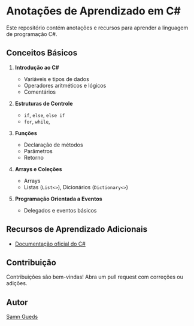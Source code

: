 # Anotações de Aprendizado em C#

Este repositório contém anotações e recursos para aprender a linguagem de programação C#.

## Conceitos Básicos

1. **Introdução ao C#**
   - Variáveis e tipos de dados
   - Operadores aritméticos e lógicos
   - Comentários

2. **Estruturas de Controle**
   - `if`, `else`, `else if`
   - `for`, `while`,

3. **Funções**
   - Declaração de métodos
   - Parâmetros 
   - Retorno 

4. **Arrays e Coleções**
   - Arrays 
   - Listas (`List<>`), Dicionários (`Dictionary<>`)

5. **Programação Orientada a Eventos**
   - Delegados e eventos básicos

## Recursos de Aprendizado Adicionais

- [Documentação oficial do C#](https://docs.microsoft.com/pt-br/dotnet/csharp/)

## Contribuição

Contribuições são bem-vindas! Abra um pull request com correções ou adições.

## Autor

[Samn Gueds](https://github.com/Samngueds)
